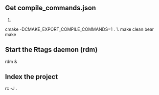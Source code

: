 ## Get compile_commands.json
1. 
cmake -DCMAKE_EXPORT_COMPILE_COMMANDS=1 .
1. 
make clean
bear make

## Start the Rtags daemon (rdm)
rdm &

## Index the project
rc -J .